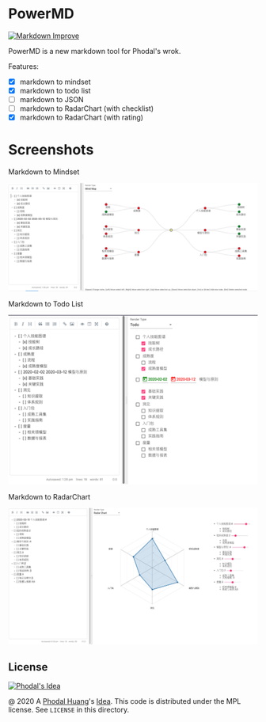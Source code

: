 # PowerMD

[![Markdown Improve](https://img.shields.io/badge/markdown--improve-Phodal-blue.svg)](https://github.com/phodal/markdown-improve)

PowerMD is a new markdown tool for Phodal's wrok.

Features:

 - [x] markdown to mindset
 - [x] markdown to todo list
 - [ ] markdown to JSON
 - [ ] markdown to RadarChart (with checklist)
 - [x] markdown to RadarChart (with rating)

# Screenshots

Markdown to Mindset

![Mindset](docs/images/md-mindset.png)

Markdown to Todo List

![Todolist](docs/images/md-todo.png)

Markdown to RadarChart

![RadarChart](docs/images/md-radar-chart.png)

License
---

[![Phodal's Idea](http://brand.phodal.com/shields/idea-small.svg)](http://ideas.phodal.com/)

@ 2020 A [Phodal Huang](https://www.phodal.com)'s [Idea](http://github.com/phodal/ideas).  This code is distributed under the MPL license. See `LICENSE` in this directory.
